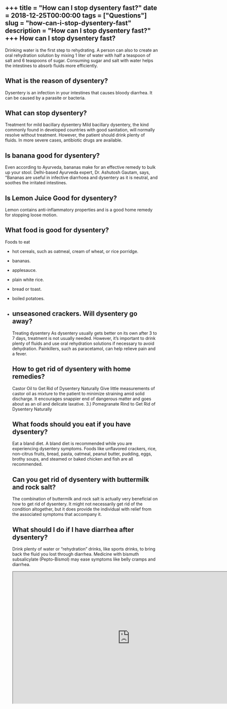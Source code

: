 +++
title = "How can I stop dysentery fast?"
date = 2018-12-25T00:00:00
tags = ["Questions"]
slug = "how-can-i-stop-dysentery-fast"
description = "How can I stop dysentery fast?"
+++
How can I stop dysentery fast?
------------------------------

Drinking water is the first step to rehydrating. A person can also to create an oral rehydration solution by mixing 1 liter of water with half a teaspoon of salt and 6 teaspoons of sugar. Consuming sugar and salt with water helps the intestines to absorb fluids more efficiently.

What is the reason of dysentery?
--------------------------------

Dysentery is an infection in your intestines that causes bloody diarrhea. It can be caused by a parasite or bacteria.

What can stop dysentery?
------------------------

Treatment for mild bacillary dysentery Mild bacillary dysentery, the kind commonly found in developed countries with good sanitation, will normally resolve without treatment. However, the patient should drink plenty of fluids. In more severe cases, antibiotic drugs are available.

Is banana good for dysentery?
-----------------------------

Even according to Ayurveda, bananas make for an effective remedy to bulk up your stool. Delhi-based Ayurveda expert, Dr. Ashutosh Gautam, says, “Bananas are useful in infective diarrhoea and dysentery as it is neutral, and soothes the irritated intestines.

Is Lemon Juice Good for dysentery?
----------------------------------

Lemon contains anti-inflammatory properties and is a good home remedy for stopping loose motion.

What food is good for dysentery?
--------------------------------

Foods to eat

- hot cereals, such as oatmeal, cream of wheat, or rice porridge.
- bananas.
- applesauce.
- plain white rice.
- bread or toast.
- boiled potatoes.
- unseasoned crackers. Will dysentery go away?
    -----------------------
    
    Treating dysentery As dysentery usually gets better on its own after 3 to 7 days, treatment is not usually needed. However, it’s important to drink plenty of fluids and use oral rehydration solutions if necessary to avoid dehydration. Painkillers, such as paracetamol, can help relieve pain and a fever.
    
    How to get rid of dysentery with home remedies?
    -----------------------------------------------
    
    Castor Oil to Get Rid of Dysentery Naturally Give little measurements of castor oil as mixture to the patient to minimize straining amid solid discharge. It encourages snappier end of dangerous matter and goes about as an oil and delicate laxative. 3.) Pomegranate Rind to Get Rid of Dysentery Naturally
    
    What foods should you eat if you have dysentery?
    ------------------------------------------------
    
    Eat a bland diet. A bland diet is recommended while you are experiencing dysentery symptoms. Foods like unflavored crackers, rice, non-citrus fruits, bread, pasta, oatmeal, peanut butter, pudding, eggs, brothy soups, and steamed or baked chicken and fish are all recommended.
    
    Can you get rid of dysentery with buttermilk and rock salt?
    -----------------------------------------------------------
    
    The combination of buttermilk and rock salt is actually very beneficial on how to get rid of dysentery. It might not necessarily get rid of the condition altogether, but it does provide the individual with relief from the associated symptoms that accompany it.
    
    What should I do if I have diarrhea after dysentery?
    ----------------------------------------------------
    
    Drink plenty of water or “rehydration” drinks, like sports drinks, to bring back the fluid you lost through diarrhea. Medicine with bismuth subsalicylate (Pepto-Bismol) may ease symptoms like belly cramps and diarrhea.
    
    <iframe allow="accelerometer; autoplay; clipboard-write; encrypted-media; gyroscope; picture-in-picture" allowfullscreen="" class="__youtube_prefs__  epyt-is-override  no-lazyload" data-no-lazy="1" data-origheight="433" data-origwidth="770" data-skipgform_ajax_framebjll="" height="433" id="_ytid_74506" loading="lazy" src="https://www.youtube.com/embed/fImgEe6LRls?enablejsapi=1&autoplay=0&cc_load_policy=0&cc_lang_pref=&iv_load_policy=1&loop=0&modestbranding=0&rel=1&fs=1&playsinline=0&autohide=2&theme=dark&color=red&controls=1&" title="YouTube player" width="770"></iframe>